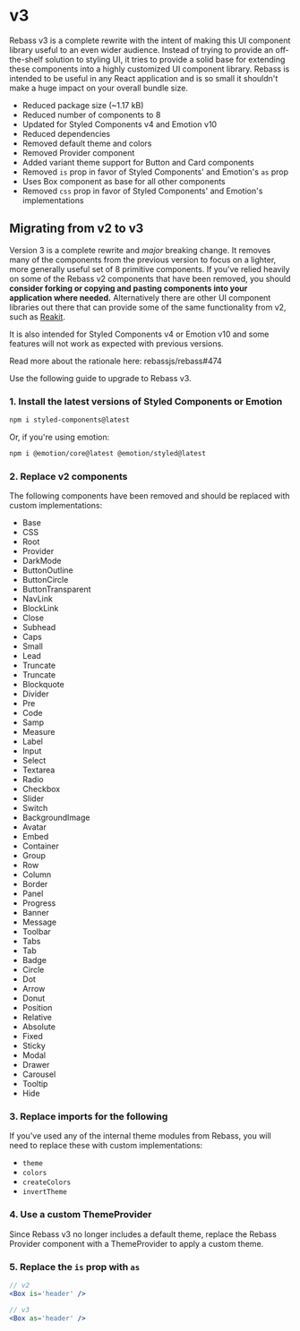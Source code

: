 
# v3

Rebass v3 is a complete rewrite with the intent of making this UI component library useful to an even wider audience. Instead of trying to provide an off-the-shelf solution to styling UI, it tries to provide a solid base for extending these components into a highly customized UI component library. Rebass is intended to be useful in any React application and is so small it shouldn't make a huge impact on your overall bundle size.

- Reduced package size (~1.17 kB)
- Reduced number of components to 8
- Updated for Styled Components v4 and Emotion v10
- Reduced dependencies
- Removed default theme and colors
- Removed Provider component
- Added variant theme support for Button and Card components
- Removed `is` prop in favor of Styled Components' and Emotion's `as` prop
- Uses Box component as base for all other components
- Removed `css` prop in favor of Styled Components' and Emotion's implementations

## Migrating from v2 to v3

Version 3 is a complete rewrite and *major* breaking change.
It removes many of the components from the previous version to focus on a lighter, more generally useful set of 8 primitive components.
If you've relied heavily on some of the Rebass v2 components that have been removed, you should **consider forking or copying and pasting components into your application where needed.**
Alternatively there are other UI component libraries out there that can provide some of the same functionality from v2, such as [Reakit][].

It is also intended for Styled Components v4 or Emotion v10 and some features will not work as expected with previous versions.

Read more about the rationale here: rebassjs/rebass#474

Use the following guide to upgrade to Rebass v3.

### 1. Install the latest versions of Styled Components or Emotion

```sh
npm i styled-components@latest
```

Or, if you're using emotion:

```sh
npm i @emotion/core@latest @emotion/styled@latest
```

### 2. Replace v2 components

The following components have been removed and should be replaced with custom implementations:

- Base
- CSS
- Root
- Provider
- DarkMode
- ButtonOutline
- ButtonCircle
- ButtonTransparent
- NavLink
- BlockLink
- Close
- Subhead
- Caps
- Small
- Lead
- Truncate
- Truncate
- Blockquote
- Divider
- Pre
- Code
- Samp
- Measure
- Label
- Input
- Select
- Textarea
- Radio
- Checkbox
- Slider
- Switch
- BackgroundImage
- Avatar
- Embed
- Container
- Group
- Row
- Column
- Border
- Panel
- Progress
- Banner
- Message
- Toolbar
- Tabs
- Tab
- Badge
- Circle
- Dot
- Arrow
- Donut
- Position
- Relative
- Absolute
- Fixed
- Sticky
- Modal
- Drawer
- Carousel
- Tooltip
- Hide

### 3. Replace imports for the following

If you've used any of the internal theme modules from Rebass, you will need to replace these with custom implementations:

- `theme`
- `colors`
- `createColors`
- `invertTheme`

### 4. Use a custom ThemeProvider

Since Rebass v3 no longer includes a default theme, replace the Rebass Provider component with a ThemeProvider to apply a custom theme.

### 5. Replace the `is` prop with `as`

```jsx
// v2
<Box is='header' />

// v3
<Box as='header' />
```

[reakit]: https://reakit.io
